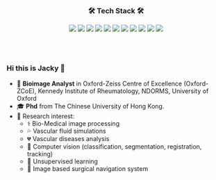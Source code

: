 <!-- 
https://simpleicons.org/ 
-->
<h3 align='center'>🛠 Tech Stack 🛠</h3>
<p align='center'>
<img src="https://img.shields.io/badge/Python-3766AB?style=flat&logo=Python&logoColor=white"> 
<img src="https://img.shields.io/badge/Qt-41CD52?style=flat&logo=qt&logoColor=white"> 
<img src="https://img.shields.io/badge/Docker-148CFF?style=flat&logo=Docker&logoColor=white"> 
<img src="https://img.shields.io/badge/Tensorflow-FF8C0A?style=flat&logo=Tensorflow&logoColor=white"> 
<img src="https://img.shields.io/badge/OpenCV-5C3EE8?style=flat&logo=opencv&logoColor=white"> 
<img src="https://img.shields.io/badge/Pytorch-FF3232?style=flat&logo=Pytorch&logoColor=white"> 
<img src="https://img.shields.io/badge/CMake-064F8C?style=flat&logo=CMake&logoColor=white"> 
<img src="https://img.shields.io/badge/ScikitLearn-F7931E?style=flat&logo=scikitlearn&logoColor=white"> 
<img src="https://img.shields.io/badge/Numpy-1E8449?style=flat&logo=Numpy&logoColor=white">
<img src="https://img.shields.io/badge/Pandas-150458?style=flat&logo=pandas&logoColor=white">
<img src="https://img.shields.io/badge/Dask-EF1161?style=flat&logo=dask&logoColor=white">
</p>
<br></br>

<!-- https://getemoji.com/ -->
### Hi this is Jacky 👋
- 🔬 **Bioimage Analyst** in Oxford-Zeiss Centre of Excellence (Oxford-ZCoE), Kennedy Institute of Rheumatology, NDORMS, University of Oxford
- 🎓 **Phd** from The Chinese University of Hong Kong.
- 📝 Research interest:
  - ⚕️ Bio-Medical image processing 
  - 💦 Vascular fluid simulations
  - 💔 Vascular diseases analysis
  - 📸 Computer vision (classification, segmentation, registration, tracking)
  - 🤖 Unsupervised learning
  - 🧭 Image based surgical navigation system

<!--
**jackyko1991/jackyko1991** is a ✨ _special_ ✨ repository because its `README.md` (this file) appears on your GitHub profile.

## Github Stats
![jackyko1991's github stats](https://github-readme-stats.vercel.app/api?username=jackyko1991&show_icons=true)
